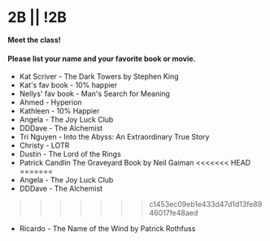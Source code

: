 # 2B || !2B

**Meet the class!**

#### Please list your name and your favorite book or movie.
- Kat Scriver - The Dark Towers by Stephen King
- Kat's fav book - 10% happier
- Nellys' fav book - Man's Search for Meaning
- Ahmed - Hyperion
- Kathleen - 10% Happier
- Angela - The Joy Luck Club
- DDDave - The Alchemist
- Tri Nguyen - Into the Abyss: An Extraordinary True Story
- Christy - LOTR
- Dustin - The Lord of the Rings
- Patrick Candlin The Graveyard Book by Neil Gaiman
<<<<<<< HEAD
=======
- Angela - The Joy Luck Club
- DDDave - The Alchemist
>>>>>>> c1453ec09eb1e433d47d1d13fe8946017fe48aed
- Ricardo - The Name of the Wind by Patrick Rothfuss
